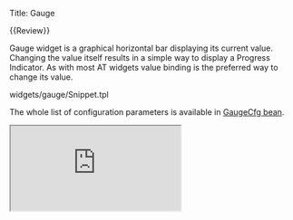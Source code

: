 Title: Gauge

{{Review}}

Gauge widget is a graphical horizontal bar displaying its current value. Changing the value itself results in a simple way to display a Progress Indicator. As with most AT widgets value binding is the preferred way to change its value.

<srcinclude tag="wgtGauge" lang="AT" outdent="true">widgets/gauge/Snippet.tpl
</srcinclude>

The whole list of configuration parameters is available in [GaugeCfg bean](http://ariatemplates.com/api/#aria.widgets.CfgBeans:GaugeCfg).

<iframe class='samples' src='http://snippets.ariatemplates.com/samples/github.com/ariatemplates/documentation-code/%VERSION%/samples/widgets/gauge/?skip=1' ></iframe>